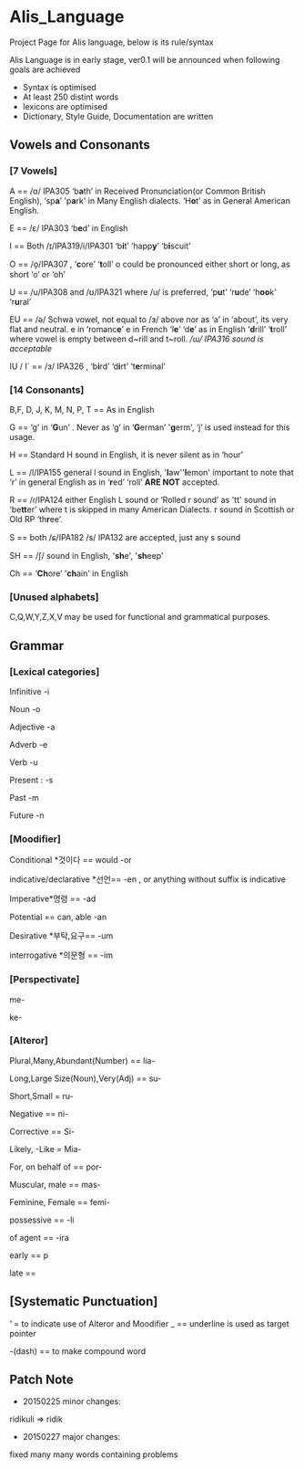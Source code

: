 # Alis_Language

Project Page for Alis language, below is its rule/syntax

Alis Language is in early stage, ver0.1 will be announced when following goals are achieved

* Syntax is optimised
* At least 250 distint words
* lexicons are optimised
* Dictionary, Style Guide, Documentation are written

## Vowels and Consonants 

### [7 Vowels]

A == /ɑ/ IPA305 ‘b**a**th’ in Received Pronunciation(or Common British English), ‘sp**a**’ 'p**a**rk' in Many English dialects.  ‘H**o**t’ as in General American English.

E == /ɛ/ IPA303 ‘b**e**d’ in English

I == Both /ɪ/IPA319/i/IPA301 ‘b**i**t’ ‘happ**y**’  ‘b**i**scuit’

O == /o̞/IPA307 , ‘**c**ore’ ‘**t**oll’  o could be pronounced either short or long, as short ‘o’ or ‘oh’

U == /u/IPA308 and /ʊ/IPA321 where /u/ is preferred, ‘p**u**t’ ‘r**u**de’ ‘h**oo**k’ ‘r**u**ral’

EU == /ə/ Schwa vowel, not equal to /ɜ/  above nor as ‘a’ in ‘about’, its very flat and neutral.  e in ‘romanc**e**’   e in French ‘l**e**’ ‘d**e**’  as in English ‘**d**rill’ ‘**t**roll’  where vowel is empty between d~rill and t~roll.
*/ɯ/ IPA316 sound is acceptable*

IU / I` == /ɜ/ IPA326 , ‘b**i**rd’ ‘d**i**rt’ ‘t**e**rminal’ 

### [14 Consonants]

B,F, D, J, K, M, N, P, T == As in English

G == ‘g’ in ‘**G**un’ . Never as ‘g’ in ‘**G**erman’ '**g**erm', ‘j’ is used instead for this usage.

H == Standard H sound in English, it is never silent as in ‘hour’ 

L == /l/IPA155 general l sound in English, '**l**aw''**l**emon'
important to note that ‘r’ in general English as in ‘**r**ed’ ‘roll’ **ARE NOT** accepted.

R == /ɾ/IPA124 either English L sound or ‘Rolled r sound’ as 'tt' sound in ‘be**tt**er’ where t is skipped in many American Dialects.  r sound in Scottish or Old RP ‘th**r**ee’.


S == both /ɕ/IPA182 /s/ IPA132 are accepted, just any s sound

SH == /ʃ/ sound in English, '**sh**e', '**sh**eep'

Ch == ‘**Ch**ore’ '**ch**ain' in English

### [Unused alphabets]
C,Q,W,Y,Z,X,V may be used for functional and grammatical purposes.

## Grammar

### [Lexical categories]

Infinitive  -i

Noun -o

Adjective -a 

Adverb -e

Verb -u

Present : -s

Past -m

Future -n

### [Moodifier]

Conditional  *것이다 == would  -or

indicative/declarative *선언== -en , or anything without suffix is indicative

Imperative*명령 == -ad 

Potential == can, able -an

Desirative *부탁,요구== -um

interrogative *의문형 == -im

### [Perspectivate]

me-

ke-

### [Alteror] 

Plural,Many,Abundant(Number) == lia-

Long,Large Size(Noun),Very(Adj) == su-

Short,Small = ru-

Negative == ni-
	
Corrective == Si-

Likely, -Like = Mia-
 
For, on behalf of == por-

Muscular, male == mas-

Feminine, Female == femi-

possessive == -li

of agent == -ira

early ==  p

late == 

## [Systematic Punctuation]

‘ = to indicate use of Alteror and Moodifier
_  == underline is used as target pointer

-(dash) == to make compound word 

## Patch Note

* 20150225 minor changes:

ridikuli => ridik

* 20150227 major changes:

fixed many many words containing problems

	
